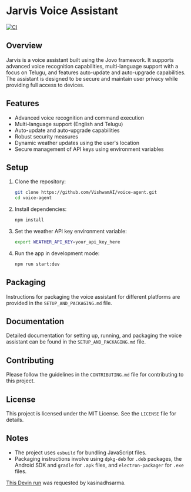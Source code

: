 # Jarvis Voice Assistant
[![CI](https://github.com/VishwamAI/voice-agent/actions/workflows/ci.yml/badge.svg)](https://github.com/VishwamAI/voice-agent/actions/workflows/ci.yml)
## Overview
Jarvis is a voice assistant built using the Jovo framework. It supports advanced voice recognition capabilities, multi-language support with a focus on Telugu, and features auto-update and auto-upgrade capabilities. The assistant is designed to be secure and maintain user privacy while providing full access to devices.

## Features
- Advanced voice recognition and command execution
- Multi-language support (English and Telugu)
- Auto-update and auto-upgrade capabilities
- Robust security measures
- Dynamic weather updates using the user's location
- Secure management of API keys using environment variables

## Setup
1. Clone the repository:
   ```bash
   git clone https://github.com/VishwamAI/voice-agent.git
   cd voice-agent
   ```

2. Install dependencies:
   ```bash
   npm install
   ```

3. Set the weather API key environment variable:
   ```bash
   export WEATHER_API_KEY=your_api_key_here
   ```

4. Run the app in development mode:
   ```bash
   npm run start:dev
   ```

## Packaging
Instructions for packaging the voice assistant for different platforms are provided in the `SETUP_AND_PACKAGING.md` file.

## Documentation
Detailed documentation for setting up, running, and packaging the voice assistant can be found in the `SETUP_AND_PACKAGING.md` file.

## Contributing
Please follow the guidelines in the `CONTRIBUTING.md` file for contributing to this project.

## License
This project is licensed under the MIT License. See the `LICENSE` file for details.

## Notes
- The project uses `esbuild` for bundling JavaScript files.
- Packaging instructions involve using `dpkg-deb` for `.deb` packages, the Android SDK and `gradle` for `.apk` files, and `electron-packager` for `.exe` files.

[This Devin run](https://preview.devin.ai/devin/c5de92b3aca2446bb8adae682659e8c5) was requested by kasinadhsarma.
